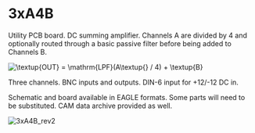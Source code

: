 # 3xA4B
Utility PCB board. DC summing amplifier. Channels A are divided by 4 and optionally routed through a basic passive filter before being added to Channels B.

<img src="https://latex.codecogs.com/svg.image?\textup{OUT}&space;=&space;\mathrm{LPF}(A\textup{}&space;/&space;4)&space;&plus;&space;\textup{B}" title="\textup{OUT} = \mathrm{LPF}(A\textup{} / 4) + \textup{B}" />

Three channels. BNC inputs and outputs. DIN-6 input for +12/-12 DC in. 

Schematic and board available in EAGLE formats. Some parts will need to be substituted. CAM data archive provided as well.

![3xA4B_rev2](https://user-images.githubusercontent.com/22327925/150034423-e196832f-e223-433c-b668-29cb53099884.png)
